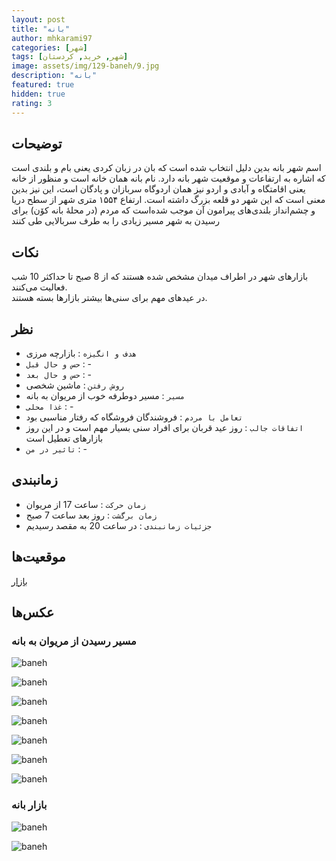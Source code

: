 ```yaml
---
layout: post
title: "بانه"
author: mhkarami97
categories: [شهر]
tags: [شهر, خرید, کردستان]
image: assets/img/129-baneh/9.jpg
description: "بانه"
featured: true
hidden: true
rating: 3
---
```


## توضیحات
اسم شهر بانه بدین دلیل انتخاب ‌شده است که بان در زبان کردی یعنی بام و بلندی است که اشاره به ارتفاعات و موقعیت شهر بانه دارد. نام بانه همان خانه است و منظور از خانه یعنی اقامتگاه و آبادی و اردو نیز همان اردوگاه سربازان و پادگان است، این نیز بدین معنی است که این شهر دو قلعه بزرگ داشته است. ارتفاع ۱۵۵۴ متری شهر از سطح دریا و چشم‌انداز بلندی‌های پیرامون آن موجب شده‌است که مردم (در محلهٔ بانه کۆن) برای رسیدن به شهر مسیر زیادی را به طرف سربالایی طی کنند  

## نکات
بازارهای شهر در اطراف میدان مشخص شده هستند که از 8 صبح تا حداکثر 10 شب فعالیت می‌کنند.  
در عیدهای مهم برای سنی‌ها بیشتر بازارها بسته هستند.  

## نظر
 - `هدف و انگیزه` : بازارچه مرزی
 - `حس و حال قبل` : -
 - `حس و حال بعد` : -
 - `روش رفتن` : ماشین شخصی
 - `مسیر` : مسیر دوطرفه خوب از مریوان به بانه
 - `غذا محلی` : -
 - `تعامل با مردم` : فروشندگان فروشگاه که رفتار مناسبی بود
 - `اتفاقات جالب` : روز عید قربان برای افراد سنی بسیار مهم است و در این روز بازارهای تعطیل است
 - `تاثیر در من` : -

## زمانبندی
 - `زمان حرکت` : ساعت 17 از مریوان
 - `زمان برگشت` : روز بعد ساعت 7 صبح
 - `جزئیات زمانبندی` : در ساعت 20 به مقصد رسیدیم

## موقعیت‌ها
[بازار](https://www.google.com/maps/place/%D8%A8%D8%A7%D8%B2%D8%A7%D8%B1+%D8%AA%D8%AC%D8%A7%D8%B1%DB%8C+%D8%A8%D8%A7%D9%86%D9%87%E2%80%AD/@35.9970953,45.8846661,17.33z/data=!4m15!1m8!3m7!1s0x400220771ae4cc4b:0xc36646500ffd2dd9!2sBaneh,+Kurdistan+Province!3b1!8m2!3d35.9968505!4d45.8853441!16zL20vMDkycnlt!3m5!1s0x4002212abeb90f13:0x30dcf86020b28f37!8m2!3d35.996607!4d45.8845064!16s%2Fg%2F11l68xg_9c?entry=ttu&g_ep=EgoyMDI1MDYwOC4wIKXMDSoASAFQAw%3D%3D)  

## عکس‌ها

### مسیر رسیدن از مریوان به بانه

![baneh](/assets/img/129-baneh/1.jpg)  
  
![baneh](/assets/img/129-baneh/2.jpg)  
  
![baneh](/assets/img/129-baneh/3.jpg)  
  
![baneh](/assets/img/129-baneh/4.jpg)  
  
![baneh](/assets/img/129-baneh/5.jpg)  
  
![baneh](/assets/img/129-baneh/6.jpg)  
  
![baneh](/assets/img/129-baneh/7.jpg)  

### بازار بانه
  
![baneh](/assets/img/129-baneh/8.jpg)  
  
![baneh](/assets/img/129-baneh/9.jpg)  